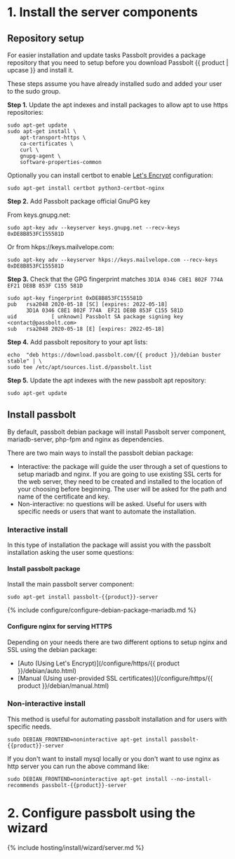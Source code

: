 # 1. Install the server components
## Repository setup

For easier installation and update tasks Passbolt provides a package repository that you need to setup
before you download Passbolt {{ product | upcase }} and install it.

These steps assume you have already installed sudo and added your user to the sudo group.

**Step 1.** Update the apt indexes and install packages to allow apt to use https repositories:

```
sudo apt-get update
sudo apt-get install \
    apt-transport-https \
    ca-certificates \
    curl \
    gnupg-agent \
    software-properties-common
```

Optionally you can install certbot to enable [Let's Encrypt](https://letsencrypt.org/) configuration:

```
sudo apt-get install certbot python3-certbot-nginx
```

**Step 2.**  Add Passbolt package official GnuPG key

From keys.gnupg.net:
```
sudo apt-key adv --keyserver keys.gnupg.net --recv-keys 0xDE8B853FC155581D
```

Or from hkps://keys.mailvelope.com:
```
sudo apt-key adv --keyserver hkps://keys.mailvelope.com --recv-keys 0xDE8B853FC155581D
```

**Step 3.**  Check that the GPG fingerprint matches `3D1A 0346 C8E1 802F 774A  EF21 DE8B 853F C155 581D`

```
sudo apt-key fingerprint 0xDE8B853FC155581D
pub   rsa2048 2020-05-18 [SC] [expires: 2022-05-18]
      3D1A 0346 C8E1 802F 774A  EF21 DE8B 853F C155 581D
uid           [ unknown] Passbolt SA package signing key <contact@passbolt.com>
sub   rsa2048 2020-05-18 [E] [expires: 2022-05-18]
```

**Step 4.**  Add passbolt repository to your apt lists:

```
echo  "deb https://download.passbolt.com/{{ product }}/debian buster stable" | \
sudo tee /etc/apt/sources.list.d/passbolt.list
```

**Step 5.**  Update the apt indexes with the new passbolt apt repository:

```
sudo apt-get update
```

## Install passbolt

By default, passbolt debian package will install Passbolt server component, mariadb-server, php-fpm and nginx
as dependencies.

There are two main ways to install the passbolt debian package:

- Interactive: the package will guide the user through a set of questions to setup mariadb and nginx. If you are
going to use existing SSL certs for the web server, they need to be created and installed to the location of your choosing before
beginning. The user will be asked for the path and name of the certificate and key.
- Non-interactive: no questions will be asked. Useful for users with specific needs or users that want to automate the
installation.

### Interactive install

In this type of installation the package will assist you with the passbolt installation asking the user
some questions:

#### Install passbolt package

Install the main passbolt server component:

```
sudo apt-get install passbolt-{{product}}-server
```

{% include configure/configure-debian-package-mariadb.md %}

#### Configure nginx for serving HTTPS

Depending on your needs there are two different options to setup nginx and SSL using the debian package:

- [Auto (Using Let's Encrypt)](/configure/https/{{ product }}/debian/auto.html)
- [Manual (Using user-provided SSL certificates)](/configure/https/{{ product }}/debian/manual.html)

### Non-interactive install

This method is useful for automating passbolt installation and for users with specific needs.

```
sudo DEBIAN_FRONTEND=noninteractive apt-get install passbolt-{{product}}-server
```

If you don't want to install mysql locally or you don't want to use nginx as http server you can run the above
command like:

```
sudo DEBIAN_FRONTEND=noninteractive apt-get install --no-install-recommends passbolt-{{product}}-server
```

# 2. Configure passbolt using the wizard

{% include hosting/install/wizard/server.md %}
